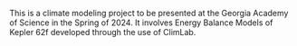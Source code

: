 This is a climate modeling project to be presented at the Georgia Academy of Science in the Spring of 2024. It involves Energy Balance Models of Kepler 62f developed through the use of ClimLab.
